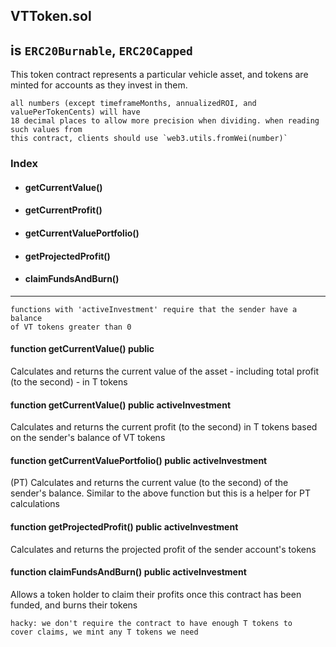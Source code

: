 ## VTToken.sol
## is `ERC20Burnable`, `ERC20Capped`

This token contract represents a particular vehicle asset, and tokens are minted for accounts as they invest in them.

```
all numbers (except timeframeMonths, annualizedROI, and valuePerTokenCents) will have
18 decimal places to allow more precision when dividing. when reading such values from
this contract, clients should use `web3.utils.fromWei(number)`
```

### Index

- #### getCurrentValue()
- #### getCurrentProfit()
- #### getCurrentValuePortfolio()
- #### getProjectedProfit()
- #### claimFundsAndBurn()

----
```
functions with 'activeInvestment' require that the sender have a balance
of VT tokens greater than 0
```

#### function getCurrentValue() public
Calculates and returns the current value of the asset - including total profit (to the second) - in T tokens

#### function getCurrentValue() public activeInvestment
Calculates and returns the current profit (to the second) in T tokens based on the sender's balance of VT tokens

#### function getCurrentValuePortfolio() public activeInvestment
(PT) Calculates and returns the current value (to the second) of the sender's balance. Similar to the above function but this is a helper for PT calculations

#### function getProjectedProfit() public activeInvestment
Calculates and returns the projected profit of the sender account's tokens

#### function claimFundsAndBurn() public activeInvestment
Allows a token holder to claim their profits once this contract has been funded, and burns their tokens
```
hacky: we don't require the contract to have enough T tokens to
cover claims, we mint any T tokens we need
```
